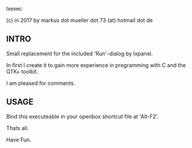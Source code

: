 lxexec

(c) in 2017 by markus dot mueller dot 73 (at) hotmail dot de


INTRO
-----

Small replacement for the included 'Run'-dialog by lxpanel.

In first I create it to gain more experience in programming with C and the GTK+
toolkit.

I am pleased for comments.


USAGE
-----

Bind this executeable in your openbox shortcut file at 'Alt-F2'.

Thats all.


Have Fun.